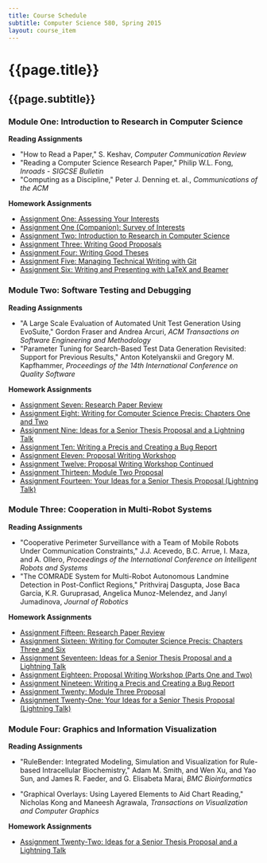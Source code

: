 ```yaml
---
title: Course Schedule
subtitle: Computer Science 580, Spring 2015
layout: course_item
---
```


# {{page.title}}
## {{page.subtitle}}

### Module One: Introduction to Research in Computer Science

**Reading Assignments**

- "How to Read a Paper," S. Keshav, <em>Computer Communication Review</em>
- "Reading a Computer Science Research Paper," Philip W.L. Fong, <em>Inroads - SIGCSE Bulletin</em>
- "Computing as a Discipline," Peter J. Denning et. al., <em>Communications of the ACM</em>

**Homework Assignments**

<ul>

  <li> <a target="_blank" rel="noopener" href ="{{site.baseurl}}teaching/cs580S2015/provide/assignments/assignment1/cs580S2015-assignment1.pdf">Assignment One: Assessing Your Interests</a></li>

  <li> <a target="_blank" rel="noopener" href ="{{site.baseurl}}teaching/cs580S2015/provide/assignments/survey-of-interests-assignment1/cs580S2015-survey.pdf">Assignment One (Companion): Survey of Interests</a></li>

  <li> <a target="_blank" rel="noopener" href ="{{site.baseurl}}teaching/cs580S2015/provide/assignments/assignment2/cs580S2015-assignment2.pdf">Assignment Two: Introduction to Research in Computer Science</a></li>

  <li> <a target="_blank" rel="noopener" href ="{{site.baseurl}}teaching/cs580S2015/provide/assignments/assignment3/cs580S2015-assignment3.pdf">Assignment Three: Writing Good Proposals</a></li>

  <li> <a target="_blank" rel="noopener" href ="{{site.baseurl}}teaching/cs580S2015/provide/assignments/assignment4/cs580S2015-assignment4.pdf">Assignment Four: Writing Good Theses</a></li>

  <li> <a target="_blank" rel="noopener" href ="{{site.baseurl}}teaching/cs580S2015/provide/assignments/assignment5/cs580S2015-assignment5.pdf">Assignment Five: Managing Technical Writing with Git</a></li>

  <li> <a target="_blank" rel="noopener" href ="{{site.baseurl}}teaching/cs580S2015/provide/assignments/assignment6/cs580S2015-assignment6.pdf">Assignment Six: Writing and Presenting with LaTeX and Beamer</a></li>

</ul>

### Module Two: Software Testing and Debugging

**Reading Assignments**

- "A Large Scale Evaluation of Automated Unit Test Generation Using EvoSuite," Gordon Fraser and Andrea Arcuri, <em>ACM Transactions on Software Engineering and Methodology</em>
- "Parameter Tuning for Search-Based Test Data Generation Revisited: Support for Previous Results," Anton Kotelyanskii and Gregory M. Kapfhammer, <em>Proceedings of the 14th International Conference on Quality Software</em>

**Homework Assignments**

<ul>

  <li> <a target="_blank" rel="noopener" href ="{{site.baseurl}}teaching/cs580S2015/provide/assignments/assignment7/cs580S2015-assignment7.pdf">Assignment Seven: Research Paper Review</a></li>

  <li> <a target="_blank" rel="noopener" href ="{{site.baseurl}}teaching/cs580S2015/provide/assignments/assignment8/cs580S2015-assignment8.pdf">Assignment Eight: Writing for Computer Science Precis: Chapters One and Two</a></li>

  <li> <a target="_blank" rel="noopener" href ="{{site.baseurl}}teaching/cs580S2015/provide/assignments/assignment9/cs580S2015-assignment9.pdf">Assignment Nine: Ideas for a Senior Thesis Proposal and a Lightning Talk</a></li>

  <li> <a target="_blank" rel="noopener" href ="{{site.baseurl}}teaching/cs580S2015/provide/assignments/assignment10/cs580S2015-assignment10.pdf">Assignment Ten: Writing a Precis and Creating a Bug Report</a></li>

  <li> <a target="_blank" rel="noopener" href ="{{site.baseurl}}teaching/cs580S2015/provide/assignments/assignment11/cs580S2015-assignment11.pdf">Assignment Eleven: Proposal Writing Workshop</a></li>

  <li> <a target="_blank" rel="noopener" href ="{{site.baseurl}}teaching/cs580S2015/provide/assignments/assignment12/cs580S2015-assignment12.pdf">Assignment Twelve: Proposal Writing Workshop Continued</a></li>

  <li> <a target="_blank" rel="noopener" href ="{{site.baseurl}}teaching/cs580S2015/provide/assignments/assignment13/cs580S2015-assignment13.pdf">Assignment Thirteen: Module Two Proposal</a></li>

  <li> <a target="_blank" rel="noopener" href ="{{site.baseurl}}teaching/cs580S2015/provide/assignments/assignment14/cs580S2015-assignment14.pdf">Assignment Fourteen: Your Ideas for a Senior Thesis Proposal (Lightning Talk)</a></li>

</ul>

### Module Three:  Cooperation in Multi-Robot Systems

**Reading Assignments**

- "Cooperative Perimeter Surveillance with a Team of Mobile Robots Under Communication Constraints," J.J. Acevedo, B.C. Arrue, I. Maza, and A. Ollero, <em>Proceedings of the International Conference on Intelligent Robots and Systems</em>
- "The COMRADE System for Multi-Robot Autonomous Landmine Detection in Post-Conflict Regions," Prithviraj Dasgupta, Jose Baca Garcia, K.R. Guruprasad, Angelica Munoz-Melendez, and Janyl Jumadinova, <em>Journal of Robotics</em>

**Homework Assignments**

<ul>

  <li> <a target="_blank" rel="noopener" href ="{{site.baseurl}}teaching/cs580S2015/provide/assignments/assignment15/cs580S2015-assignment15.pdf">Assignment Fifteen: Research Paper Review</a></li>

  <li> <a target="_blank" rel="noopener" href ="{{site.baseurl}}teaching/cs580S2015/provide/assignments/assignment16/cs580S2015-assignment16.pdf">Assignment Sixteen: Writing for Computer Science Precis: Chapters Three and Six</a></li>

  <li> <a target="_blank" rel="noopener" href ="{{site.baseurl}}teaching/cs580S2015/provide/assignments/assignment17/cs580S2015-assignment17.pdf">Assignment Seventeen: Ideas for a Senior Thesis Proposal and a Lightning Talk</a></li>

  <li> <a target="_blank" rel="noopener" href ="{{site.baseurl}}teaching/cs580S2015/provide/assignments/assignment18/cs580S2015-assignment18.pdf">Assignment Eighteen: Proposal Writing Workshop (Parts One and Two)</a></li>

  <li> <a target="_blank" rel="noopener" href ="{{site.baseurl}}teaching/cs580S2015/provide/assignments/assignment19/cs580S2015-assignment19.pdf">Assignment Nineteen: Writing a Precis and Creating a Bug Report</a></li>

  <li> <a target="_blank" rel="noopener" href ="{{site.baseurl}}teaching/cs580S2015/provide/assignments/assignment20/cs580S2015-assignment20.pdf">Assignment Twenty: Module Three Proposal</a></li>

  <li> <a target="_blank" rel="noopener" href ="{{site.baseurl}}teaching/cs580S2015/provide/assignments/assignment21/cs580S2015-assignment21.pdf">Assignment Twenty-One: Your Ideas for a Senior Thesis Proposal (Lightning Talk)</a></li>

</ul>

### Module Four: Graphics and Information Visualization

**Reading Assignments**

- "RuleBender: Integrated Modeling, Simulation and Visualization for Rule-based Intracellular Biochemistry," Adam M. Smith, and Wen Xu, and Yao Sun, and James R. Faeder, and G. Elisabeta Marai, <em>BMC Bioinformatics</em>

- "Graphical Overlays: Using Layered Elements to Aid Chart Reading," Nicholas Kong and Maneesh Agrawala, <em>Transactions on Visualization and Computer Graphics</em>

**Homework Assignments**

<ul>

  <li> <a target="_blank" rel="noopener" href ="{{site.baseurl}}teaching/cs580S2015/provide/assignments/assignment22/cs580S2015-assignment22.pdf">Assignment Twenty-Two: Ideas for a Senior Thesis Proposal and a Lightning Talk</a></li>

</ul>
